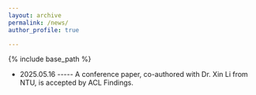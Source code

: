 ```yaml
---
layout: archive
permalink: /news/
author_profile: true

---
```


{% include base_path %}
* 2025.05.16 ----- A conference paper, co-authored with Dr. Xin Li from NTU, is accepted by ACL Findings.
